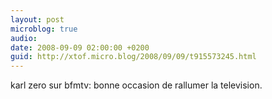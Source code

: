 ```yaml
---
layout: post
microblog: true
audio: 
date: 2008-09-09 02:00:00 +0200
guid: http://xtof.micro.blog/2008/09/09/t915573245.html
---
```

karl zero sur bfmtv: bonne occasion de rallumer la television.
